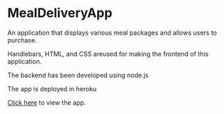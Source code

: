 # MealDeliveryApp

An application that displays various meal packages and allows users to purchase.

Handlebars, HTML, and CSS areused for making the frontend of this application.

The backend has been developed using node.js

The app is deployed in heroku

[Click here](https://arcane-escarpment-38969.herokuapp.com/) to view the app.
